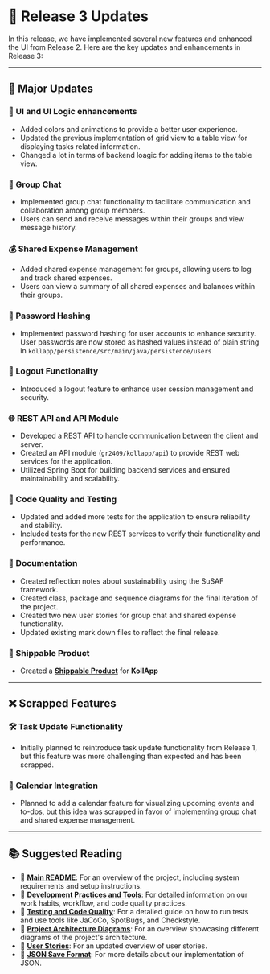 # 🚀 Release 3 Updates

In this release, we have implemented several new features and enhanced the UI from Release 2. Here are the key updates and enhancements in Release 3:

---

## 🌟 Major Updates

### 🎨  UI and UI Logic enhancements

- Added colors and animations to provide a better user experience.
- Updated the previous implementation of grid view to a table view for displaying tasks related information.
- Changed a lot in terms of backend loagic for adding  items to the table view.

### 💬 Group Chat

- Implemented group chat functionality to facilitate communication and collaboration among group members.
- Users can send and receive messages within their groups and view message history.

### 💰 Shared Expense Management

- Added shared expense management for groups, allowing users to log and track shared expenses.
- Users can view a summary of all shared expenses and balances within their groups.

### 🔐 Password Hashing

- Implemented password hashing for user accounts to enhance security. User passwords are now stored as hashed values instead of plain string in `kollapp/persistence/src/main/java/persistence/users`

### 🔐 Logout Functionality

- Introduced a logout feature to enhance user session management and security.

### 🌐 REST API and API Module

- Developed a REST API to handle communication between the client and server.
- Created an API module (`gr2409/kollapp/api`) to provide REST web services for the application.
- Utilized Spring Boot for building backend services and ensured maintainability and scalability.

### 🧪 Code Quality and Testing

- Updated and added more tests for the application to ensure reliability and stability.
- Included tests for the new REST services to verify their functionality and performance.

### 📖 Documentation

- Created reflection notes about sustainability using the SuSAF framework.
- Created class, package and sequence diagrams for the final iteration of the project.
- Created two new user stories for group chat and shared expense functionality.
- Updated existing mark down files to reflect the final release.

### 🚀 Shippable Product

- Created a **[Shippable Product](docs/release3/create_shippable_product.md)** for **KollApp**
  
---

## ❌ Scrapped Features

### 🛠️ Task Update Functionality

- Initially planned to reintroduce task update functionality from Release 1, but this feature was more challenging than expected and has been scrapped.

### 📅 Calendar Integration

- Planned to add a calendar feature for visualizing upcoming events and to-dos, but this idea was scrapped in favor of implementing group chat and shared expense management.

---

## 📚 Suggested Reading

- 📖 **[Main README](../../readme.md)**: For an overview of the project, including system requirements and setup instructions.
- 📖 **[Development Practices and Tools](docs/release2/development_practices_and_code_quality.md)**: For detailed information on our work habits, workflow, and code quality practices.
- 📖 **[Testing and Code Quality](docs/release2/testing_and_code_quality.md)**: For a detailed guide on how to run tests and use tools like JaCoCo, SpotBugs, and Checkstyle.
- 📖 **[Project Architecture Diagrams](docs/release2/architecture_diagrams.md)**: For an overview showcasing different diagrams of the project's architecture.
- 📖 **[User Stories](docs/user_stories.md)**: For an updated overview of user stories.
- 📖 **[JSON Save Format](docs/release2/json_format.md)**: For more details about our implementation of JSON.